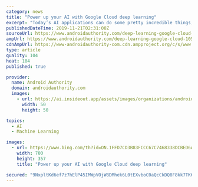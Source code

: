 ```yaml
---
category: news
title: "Power up your AI with Google Cloud deep learning"
excerpt: "Today’s AI applications can do some pretty incredible things, and it’s all thanks to deep learning. If you want to start building exciting applications using deep learning, it helps to have the might of Google Cloud behind them. You can pick up this Easy Introduction to Deep Learning on the Google Cloud for less than $12 with our promo code."
publishedDateTime: 2019-11-21T02:31:00Z
sourceUrl: https://www.androidauthority.com/deep-learning-google-cloud-1056161/
ampUrl: https://www.androidauthority.com/deep-learning-google-cloud-1056161/amp/
cdnAmpUrl: https://www-androidauthority-com.cdn.ampproject.org/c/s/www.androidauthority.com/deep-learning-google-cloud-1056161/amp/
type: article
quality: 104
heat: 104
published: true

provider:
  name: Android Authority
  domain: androidauthority.com
  images:
    - url: https://ai.insideout.app/assets/images/organizations/androidauthority.com-50x50.jpg
      width: 50
      height: 50

topics:
  - AI
  - Machine Learning

images:
  - url: https://www.bing.com/th?id=ON.1FFD7CD3B83FCCC67C7468338DCBED6A
    width: 700
    height: 357
    title: "Power up your AI with Google Cloud deep learning"

secured: "9NxpltKd6ef7z7hElP45IMWpVOjW8DMhek6L0tEXvboC0aQcCkDQ8F8kk7TK6Rx7O58kSi5kY47TImWf2VW9PVqblUqpXtVRrrN6IRwr+j6dxF2Orl8vvSKUoHjZs+2lKVsJ++2DuJnUontR5Qpj8/U2/CtkY2cVvu/GCBj1bgPI2GRhx0VgfhMyo4LCFiorZ3oMzE6uldQQCIKSO+cbcmnCYj9lpjjKecF1/JE747UwrY6hUIXl6fAIwgZmmIl6C7Lpa6KElAZqWOOt45ME4Q==;T7Y0mgQIn7YQMZFRZu2zcg=="
---
```


